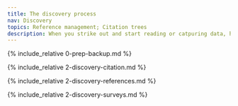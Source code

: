 ```yaml
---
title: The discovery process
nav: Discovery
topics: Reference management; Citation trees
description: When you strike out and start reading or catpuring data, how will you make sure that everything you're doing is captured? How will you make sure that you've found all the papers you should be looking for? 
---
```


{% include_relative 0-prep-backup.md %}

{% include_relative 2-discovery-citation.md %}

{% include_relative 2-discovery-references.md %}

{% include_relative 2-discovery-surveys.md %}
